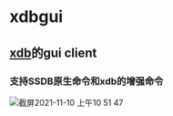 # xdbgui
## [xdb](https://github.com/senlinmuvs/xdb)的gui client
### 支持SSDB原生命令和xdb的增强命令

![截屏2021-11-10 上午10 51 47](https://user-images.githubusercontent.com/5374554/141040872-fa6fc6dc-3578-4a51-8549-efa051f7045e.png)
